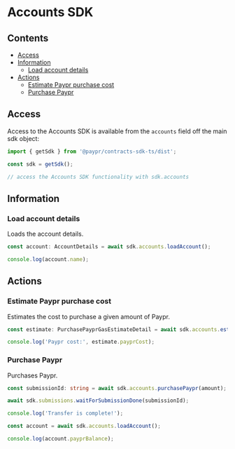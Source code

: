 # Accounts SDK

## Contents

- [Access](#access)
- [Information](#information)
  - [Load account details](#load-account-details)
- [Actions](#actions)
  - [Estimate Paypr purchase cost](#estimate-paypr-purchase-cost)
  - [Purchase Paypr](#purchase-paypr)

## Access

Access to the Accounts SDK is available from the `accounts` field off the main
sdk object:

```typescript
import { getSdk } from '@paypr/contracts-sdk-ts/dist';

const sdk = getSdk();

// access the Accounts SDK functionality with sdk.accounts
```

## Information

### Load account details

Loads the account details.

```typescript
const account: AccountDetails = await sdk.accounts.loadAccount();

console.log(account.name);
```

## Actions

### Estimate Paypr purchase cost

Estimates the cost to purchase a given amount of Paypr.

```typescript
const estimate: PurchasePayprGasEstimateDetail = await sdk.accounts.estimatePurchasePaypr(amount);

console.log('Paypr cost:', estimate.payprCost);
```

### Purchase Paypr

Purchases Paypr.

```typescript
const submissionId: string = await sdk.accounts.purchasePaypr(amount);

await sdk.submissions.waitForSubmissionDone(submissionId);

console.log('Transfer is complete!');

const account = await sdk.accounts.loadAccount();

console.log(account.payprBalance);
```
